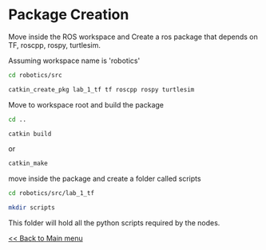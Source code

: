 # Package Creation

Move inside the ROS workspace and Create a ros package that depends on TF, roscpp, rospy, turtlesim.

Assuming workspace name is 'robotics'

```sh
cd robotics/src
```

```sh
catkin_create_pkg lab_1_tf tf roscpp rospy turtlesim
```

Move to workspace root and build the package

```sh
cd ..
```

```sh
catkin build
```

or 

```sh
catkin_make
```

move inside the package and create a folder called scripts

```sh
cd robotics/src/lab_1_tf
```

```sh
mkdir scripts
```

This folder will hold all the python scripts required by the nodes.

[<< Back to Main menu](../README.md)